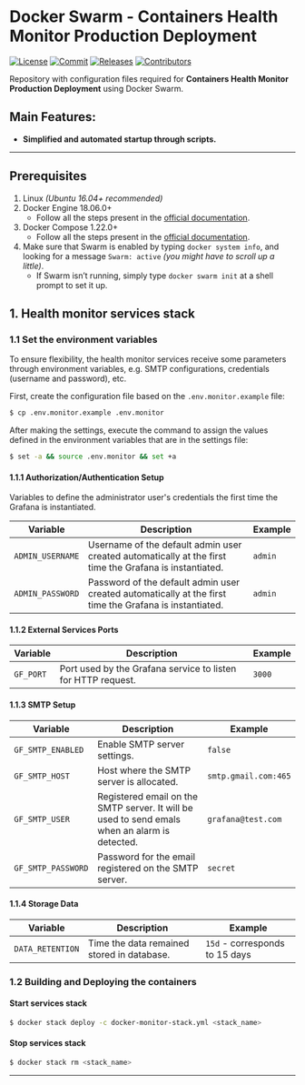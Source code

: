 # Docker Swarm - Containers Health Monitor Production Deployment
[![License][license-image]][license-url] [![Commit][last-commit-image]][last-commit-url] [![Releases][releases-image]][releases-url] [![Contributors][contributors-image]][contributors-url] 

Repository with configuration files required for **Containers Health Monitor Production Deployment** using Docker Swarm.

## Main Features:
- **Simplified and automated startup through scripts.**

----

## Prerequisites
1. Linux _(Ubuntu 16.04+ recommended)_
2. Docker Engine 18.06.0+
   - Follow all the steps present in the [official documentation](https://docs.docker.com/install/linux/docker-ce/ubuntu/#install-docker-ce).
3. Docker Compose 1.22.0+
   - Follow all the steps present in the [official documentation](https://docs.docker.com/compose/install/).
4. Make sure that Swarm is enabled by typing `docker system info`, and looking for a message `Swarm: active` _(you might have to scroll up a little)_.
   - If Swarm isn’t running, simply type `docker swarm init` at a shell prompt to set it up.

## 1. Health monitor services stack 

### 1.1 Set the environment variables
To ensure flexibility, the health monitor services receive some parameters through environment variables, e.g. SMTP configurations, credentials (username and password), etc.

First, create the configuration file based on the `.env.monitor.example` file:

```sh
$ cp .env.monitor.example .env.monitor
```

After making the settings, execute the command to assign the values defined in the environment variables that are in the settings file:

```sh
$ set -a && source .env.monitor && set +a
```

#### 1.1.1 Authorization/Authentication Setup

Variables to define the administrator user's credentials the first time the Grafana is instantiated.

| Variable | Description | Example |
| -------- | ----------- | ------- |
| `ADMIN_USERNAME` | Username of the default admin user created automatically at the first time the Grafana is instantiated. | `admin` |
| `ADMIN_PASSWORD` | Password of the default admin user created automatically at the first time the Grafana is instantiated. | `admin` |

#### 1.1.2 External Services Ports

| Variable | Description | Example |
| -------- | ----------- | ------- |
| `GF_PORT` | Port used by the Grafana service to listen for HTTP request. | `3000` |

#### 1.1.3 SMTP Setup

| Variable | Description | Example |
| -------- | ----------- | ------- |
| `GF_SMTP_ENABLED` | Enable SMTP server settings. | `false` |
| `GF_SMTP_HOST` | Host where the SMTP server is allocated. | `smtp.gmail.com:465` |
| `GF_SMTP_USER` | Registered email on the SMTP server. It will be used to send emals when an alarm is detected. | `grafana@test.com` |
| `GF_SMTP_PASSWORD` | Password for the email registered on the SMTP server. | `secret` |

#### 1.1.4 Storage Data

| Variable | Description | Example |
| -------- | ----------- | ------- |
| `DATA_RETENTION` | Time the data remained stored in database. | `15d` - corresponds to 15 days |

### 1.2 Building and Deploying the containers

#### Start services stack

```sh
$ docker stack deploy -c docker-monitor-stack.yml <stack_name>
```


#### Stop services stack


```sh
$ docker stack rm <stack_name>
```

-----

[//]: # (These are reference links used in the body of this note.)
[license-image]: https://img.shields.io/badge/license-Apache%202-blue.svg
[license-url]: https://github.com/ocariot/docker-swarm/blob/master/LICENSE
[last-commit-image]: https://img.shields.io/github/last-commit/ocariot/docker-swarm.svg
[last-commit-url]: https://github.com/ocariot/docker-swarm/commits
[releases-image]: https://img.shields.io/github/release-date/ocariot/docker-swarm.svg
[releases-url]: https://github.com/ocariot/docker-swarm/releases
[contributors-image]: https://img.shields.io/github/contributors/ocariot/docker-swarm.svg
[contributors-url]: https://github.com/ocariot/docker-swarm/graphs/contributors

